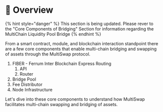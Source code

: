 # 📐 Overview

{% hint style="danger" %}
This section is being updated. Please rever to the "Core Components of Bridging" Section for information regarding the MultiChain Liquidity Pool Bridge
{% endhint %}



From a smart contract, module, and blockchain interaction standpoint there are a few core components that enable multi-chain bridging and swapping of assets through the MultiSwap protocol.

1. FIBER - Ferrum Inter Blockchain Express Routing
   1. API
   2. Router
2. Bridge Pool
3. Fee Distributor
4. Node Infrastructure

Let's dive into these core components to understand how MultiSwap facilitates multi-chain swapping and bridging of assets.
